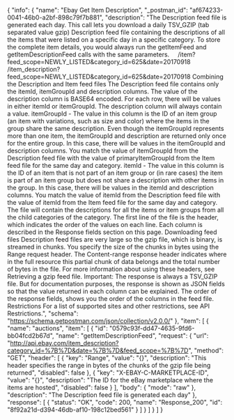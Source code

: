 {
  "info": {
    "name": "Ebay Get Item Description",
    "_postman_id": "af674233-0041-46b0-a2bf-898c79f7b881",
    "description": "The Description feed file is generated each day. This call lets you download a daily TSV_GZIP (tab separated value gzip) Description feed file containing the descriptions of all the items that were listed on a specific day in a specific category. To store the complete item details, you would always run the getItemFeed and getItemDescriptionFeed calls with the same parameters. &nbsp;&nbsp;&nbsp; /item?feed_scope=NEWLY_LISTED&amp;category_id=625&amp;date=20170918 &nbsp;&nbsp;&nbsp; /item_description?feed_scope=NEWLY_LISTED&amp;category_id=625&amp;date=20170918 Combining the Description and Item feed files The Description feed file contains only the itemId, itemGroupId and description columns. The value of the description column is BASE64 encoded. For each row, there will be values in either itemId or itemGroupId. The description column will always contain a value. itemGroupId - The value in this column is the ID of an item group (an item with variations, such as size and color) where the items in the group share the same description. Even though the itemGroupId represents more than one item, the itemGroupId and description are returned only once for the entire group. In this case, there will be values in the itemGroupId and description columns. You match the value of itemGroupId from the Description feed file with the value of primaryItemGroupId from the Item feed file for the same day and category. itemId - The value in this column is the ID of an item that is not part of an item group or (in rare cases) the item is part of an item group but does not share a description with other items in the group. In this case, there will be values in the itemId and description columns. You match the value of itemId from the Description feed file with the value of itemId from the Item feed file for the same day and category. The file will contain the descriptions for all the items or item groups from all the child categories of the category. The first line of the file is the header, which indicates the order of the values on each line. Each column is described in the Response fields section on this page. Downloading feed files Description feed files are very large so the gzip file, which is binary, is streamed in chunks. You specify the size of the chunks in bytes using the Range request header. The Content-range response header indicates where in the full resource this partial chunk of data belongs and the total number of bytes in the file. For more information about using these headers, see Retrieving a gzip feed file. Important: The response is always a TSV_GZIP file. But for documentation purposes, the response is shown as JSON fields so that the value returned in each column can be explained. The order of the response fields, shows you the order of the columns in the feed file. Restrictions For a list of supported sites and other restrictions, see API Restrictions.",
    "schema": "https://schema.getpostman.com/json/collection/v2.0.0/"
  },
  "item": [
    {
      "name": "auctions",
      "item": [
        {
          "id": "0579c93f-dd47-4635-9fd6-bb04fcd2b67d",
          "name": "getItemDescriptionFeed",
          "request": {
            "url": "http://api.ebay.com/item_description?category_id=%7B%7D&date=%7B%7D&feed_scope=%7B%7D",
            "method": "GET",
            "header": [
              {
                "key": "Range",
                "value": "{}",
                "description": "This header specifies the range in bytes of the chunks of the gzip file being returned",
                "disabled": false
              },
              {
                "key": "X-EBAY-C-MARKETPLACE-ID",
                "value": "{}",
                "description": "The ID for the eBay marketplace where the items are hosted",
                "disabled": false
              }
            ],
            "body": {
              "mode": "raw"
            },
            "description": "The Description feed file is generated each day"
          },
          "response": [
            {
              "status": "OK",
              "code": 200,
              "name": "Response_200",
              "id": "8f92a21d-d394-46db-af10-198c12bed561"
            }
          ]
        }
      ]
    }
  ]
}